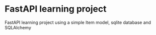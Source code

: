 # FastAPI learning project
FastAPI learning project using a simple Item model, sqlite database and SQLAlchemy
